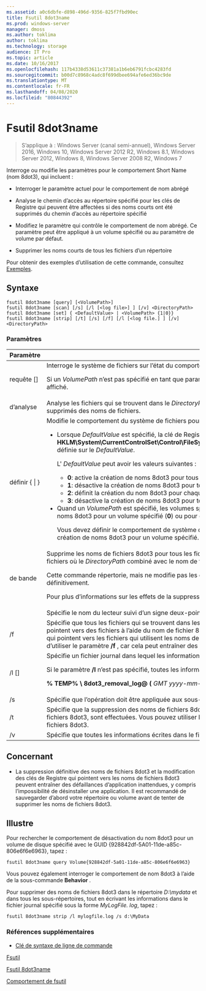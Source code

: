 ```yaml
---
ms.assetid: a0c6dbfe-d898-496d-9356-825f7fbd90ec
title: Fsutil 8dot3name
ms.prod: windows-server
manager: dmoss
ms.author: toklima
author: toklima
ms.technology: storage
audience: IT Pro
ms.topic: article
ms.date: 10/16/2017
ms.openlocfilehash: 117b4338d53611c37381a1b6eb6791fcbc4283fd
ms.sourcegitcommit: b00d7c8968c4adc8f699dbee694afe6ed36bc9de
ms.translationtype: MT
ms.contentlocale: fr-FR
ms.lasthandoff: 04/08/2020
ms.locfileid: "80844392"
---
```

# <a name="fsutil-8dot3name"></a>Fsutil 8dot3name

>S’applique à : Windows Server (canal semi-annuel), Windows Server 2016, Windows 10, Windows Server 2012 R2, Windows 8.1, Windows Server 2012, Windows 8, Windows Server 2008 R2, Windows 7

Interroge ou modifie les paramètres pour le comportement Short Name (nom 8dot3), qui incluent :

-   Interroger le paramètre actuel pour le comportement de nom abrégé

-   Analyse le chemin d’accès au répertoire spécifié pour les clés de Registre qui peuvent être affectées si des noms courts ont été supprimés du chemin d’accès au répertoire spécifié

-   Modifiez le paramètre qui contrôle le comportement de nom abrégé. Ce paramètre peut être appliqué à un volume spécifié ou au paramètre de volume par défaut.

-   Supprimer les noms courts de tous les fichiers d’un répertoire

Pour obtenir des exemples d’utilisation de cette commande, consultez [Exemples](#BKMK_examples).

## <a name="syntax"></a>Syntaxe

```
fsutil 8dot3name [query] [<VolumePath>]
fsutil 8dot3name [scan] [/s] [/l [<log file>] ] [/v] <DirectoryPath>
fsutil 8dot3name [set] { <DefaultValue> | <VolumePath> {1|0}}
fsutil 8dot3name [strip] [/t] [/s] [/f] [/l [<log file.] ] [/v] <DirectoryPath>
```

### <a name="parameters"></a>Paramètres

|                 Paramètre                 |                                                                                                                                                                                                                                                                                                                                                                                                                                                                                                                                                                                    Description                                                                                                                                                                                                                                                                                                                                                                                                                                                                                                                                                                                    |
|-------------------------------------------|-----------------------------------------------------------------------------------------------------------------------------------------------------------------------------------------------------------------------------------------------------------------------------------------------------------------------------------------------------------------------------------------------------------------------------------------------------------------------------------------------------------------------------------------------------------------------------------------------------------------------------------------------------------------------------------------------------------------------------------------------------------------------------------------------------------------------------------------------------------------------------------------------------------------------------------------------------------------------------------------------------------------------------------------------------------------------------------------------------------------------------------------------------------------------------------|
|           requête [<VolumePath>]            |                                                                                                                                                                                                                                                                                                                                                                                                                                                                           Interroge le système de fichiers sur l’état du comportement de création du nom abrégé 8dot3.<p>Si un *VolumePath* n’est pas spécifié en tant que paramètre, le paramètre de comportement de création de 8dot3name par défaut pour tous les volumes est affiché.                                                                                                                                                                                                                                                                                                                                                                                                                                                                            |
|           <DirectoryPath> d’analyse            |                                                                                                                                                                                                                                                                                                                                                                                                                                                                                                        Analyse les fichiers qui se trouvent dans le *DirectoryPath* spécifié pour les clés de Registre qui peuvent être affectées si les noms abrégés 8dot3 ont été supprimés des noms de fichiers.                                                                                                                                                                                                                                                                                                                                                                                                                                                                                                         |
| définir {<DefaultValue> &#124; <VolumePath>} | Modifie le comportement du système de fichiers pour la création de noms 8dot3 dans les cas suivants :<p><ul><li>Lorsque *DefaultValue* est spécifié, la clé de Registre **HKLM\System\CurrentControlSet\Control\FileSystem\NtfsDisable8dot3NameCreationNtfsDisable8dot3NameCreationNtfsDisable8dot3NameCreation**est définie sur le *DefaultValue*.<p>    L' *DefaultValue* peut avoir les valeurs suivantes :<p><ul><li>**0**: active la création de noms 8dot3 pour tous les volumes sur le système.</li><li>**1**: désactive la création de noms 8dot3 pour tous les volumes sur le système.</li><li>**2**: définit la création du nom 8dot3 pour chaque volume.</li><li>**3**: désactive la création de noms 8dot3 pour tous les volumes, à l’exception du volume système.</li></ul></li><li>Quand un *VolumePath* est spécifié, les volumes spécifiés sur les propriétés de l’indicateur de disque 8dot3name sont configurés pour activer la création de noms 8dot3 pour un volume spécifié (**0**) ou pour désactiver la création de noms 8dot3 sur le volume spécifié (**1**).<p>    Vous devez définir le comportement de système de fichiers par défaut pour la création de nom 8dot3 sur la valeur **2** avant de pouvoir activer ou désactiver la création de noms 8dot3 pour un volume spécifié.</li></ul> |
|           <DirectoryPath> de bande           |                                                                                                                                                                                                                                                                                                                  Supprime les noms de fichiers 8dot3 pour tous les fichiers qui se trouvent dans le *DirectoryPath*spécifié. Le nom de fichier 8dot3 n’est pas supprimé pour les fichiers où le *DirectoryPath* combiné avec le nom de fichier contient plus de 260 caractères.<p>Cette commande répertorie, mais ne modifie pas les clés de Registre qui pointent vers les fichiers dont les noms de fichiers 8dot3 ont été supprimés définitivement.<p>Pour plus d’informations sur les effets de la suppression définitive des noms de fichiers 8dot3 des fichiers, consultez la [section Notes](Fsutil-8dot3name.md#BKMK_remarks).                                                                                                                                                                                                                                                                                                                  |
|               <VolumePath>                |                                                                                                                                                                                                                                                                                                                                                                                                                                                                                                                                       Spécifie le nom du lecteur suivi d’un signe deux-points ou du GUID au format **volume {** <em>GUID</em> **}** .                                                                                                                                                                                                                                                                                                                                                                                                                                                                                                                                       |
|                    /f                     |                                                                                                                                                                                                                                                                                                   Spécifie que tous les fichiers qui se trouvent dans les *DirectoryPath* spécifiés ont des noms de fichiers 8dot3 supprimés, même s’il existe des clés de Registre qui pointent vers des fichiers à l’aide du nom de fichier 8dot3. Dans ce cas, l’opération supprime les noms de fichiers 8dot3, mais ne modifie pas les clés de Registre qui pointent vers les fichiers qui utilisent les noms de fichiers 8dot3. **Avertissement :** Il est recommandé de sauvegarder votre répertoire ou volume avant d’utiliser le paramètre **/f** , car cela peut entraîner des échecs d’application inattendus, y compris l’impossibilité de désinstaller des programmes.                                                                                                                                                                                                                                                                                                    |
|              /l [<log file>]              |                                                                                                                                                                                                                                                                                                                                                                                                                                                                  Spécifie un fichier journal dans lequel les informations sont écrites.<p>Si le paramètre **/l** n’est pas spécifié, toutes les informations sont écrites dans le fichier journal par défaut :<p>**% TEMP% \ 8dot3_removal_log@ (** <em>GMT yyyy-mm-jj hh-mm-ss</em> **). log**                                                                                                                                                                                                                                                                                                                                                                                                                                                                   |
|                    /s                     |                                                                                                                                                                                                                                                                                                                                                                                                                                                                                                                                      Spécifie que l’opération doit être appliquée aux sous-répertoires du *DirectoryPath*spécifié.                                                                                                                                                                                                                                                                                                                                                                                                                                                                                                                                       |
|                    /t                     |                                                                                                                                                                                                                                                                                                                                                                                                                                                          Spécifie que la suppression des noms de fichiers 8dot3 doit être exécutée en mode test. Toutes les opérations, à l’exception de la suppression réelle des noms de fichiers 8dot3, sont effectuées. Vous pouvez utiliser le mode test pour découvrir quelles clés de Registre pointent vers des fichiers qui utilisent les noms de fichiers 8dot3.                                                                                                                                                                                                                                                                                                                                                                                                                                                           |
|                    /v                     |                                                                                                                                                                                                                                                                                                                                                                                                                                                                                                                                       Spécifie que toutes les informations écrites dans le fichier journal sont également affichées sur la ligne de commande.                                                                                                                                                                                                                                                                                                                                                                                                                                                                                                                                       |

## <a name="remarks"></a><a name="BKMK_remarks"></a>Concernant

-   La suppression définitive des noms de fichiers 8dot3 et la modification des clés de Registre qui pointent vers les noms de fichiers 8dot3 peuvent entraîner des défaillances d’application inattendues, y compris l’impossibilité de désinstaller une application. Il est recommandé de sauvegarder d’abord votre répertoire ou volume avant de tenter de supprimer les noms de fichiers 8dot3.

## <a name="examples"></a><a name="BKMK_examples"></a>Illustre
Pour rechercher le comportement de désactivation du nom 8dot3 pour un volume de disque spécifié avec le GUID {928842df-5A01-11de-a85c-806e6f6e6963}, tapez :

```
fsutil 8dot3name query Volume{928842df-5a01-11de-a85c-806e6f6e6963}
```

Vous pouvez également interroger le comportement de nom 8dot3 à l’aide de la sous-commande **Behavior** .

Pour supprimer des noms de fichiers 8dot3 dans le répertoire *D:\mydata* et dans tous les sous-répertoires, tout en écrivant les informations dans le fichier journal spécifié sous la forme *MyLogFile. log*, tapez :

```
fsutil 8dot3name strip /l mylogfile.log /s d:\MyData
```

### <a name="additional-references"></a>Références supplémentaires
- [Clé de syntaxe de ligne de commande](command-line-syntax-key.md)

[Fsutil](Fsutil.md)

[Fsutil 8dot3name](Fsutil-8dot3name.md)

[Comportement de fsutil](Fsutil-behavior.md)


